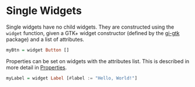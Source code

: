 # Single Widgets

Single widgets have no child widgets. They are constructed using the
`widget` function, given a GTK+ widget constructor (defined by the
[gi-gtk](https://hackage.haskell.org/package/gi-gtk) package) and a
list of attributes.

```haskell
myBtn = widget Button []
```

Properties can be set on widgets with the attributes list. This is
described in more detail in [Properties](../properties.md).

``` haskell
myLabel = widget Label [#label := "Hello, World!"]
```

[gi-gtk]: https://hackage.haskell.org/package/gi-gtk
